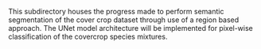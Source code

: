 This subdirectory houses the progress made to perform semantic segmentation of the cover crop dataset through use of a region based approach. The UNet model architecture will be implemented for pixel-wise classification of the covercrop species mixtures.
